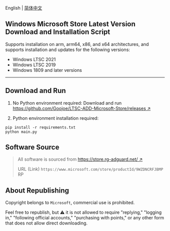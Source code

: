 English | [简体中文](README_zh.md)

## Windows Microsoft Store Latest Version Download and Installation Script

Supports installation on arm, arm64, x86, and x64 architectures, and supports installation and updates for the following versions:
- Windows LTSC 2021
- Windows LTSC 2019
- Windows 1809 and later versions

---

## Download and Run

1. No Python environment required:
Download and run [https://github.com/Goojoe/LTSC-ADD-Microsoft-Store/releases ↗](https://github.com/Goojoe/LTSC-ADD-Microsoft-Store/releases/download/latest/MS-Store-Downloader.exe)

2. Python environment installation required:

```
pip install -r requirements.txt
python main.py
```

## Software Source

> All software is sourced from [https://store.rg-adguard.net/ ↗](https://store.rg-adguard.net/)
>
> URL (Link) `https://www.microsoft.com/store/productId/9WZDNCRFJBMP` RP

## About Republishing

Copyright belongs to `Microsoft`, commercial use is prohibited.

Feel free to republish, but ⚠️ it is not allowed to require "replying," "logging in," "following official accounts," "purchasing with points," or any other form that does not allow direct downloading.